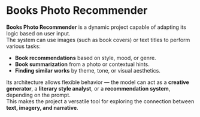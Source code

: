 # Books Photo Recommender

**Books Photo Recommender** is a dynamic project capable of adapting its logic based on user input.  
The system can use images (such as book covers) or text titles to perform various tasks:

- **Book recommendations** based on style, mood, or genre.  
- **Book summarization** from a photo or contextual hints.  
- **Finding similar works** by theme, tone, or visual aesthetics.  

Its architecture allows flexible behavior — the model can act as a **creative generator**, a **literary style analyst**, or a **recommendation system**, depending on the prompt.  
This makes the project a versatile tool for exploring the connection between **text, imagery, and narrative**.
